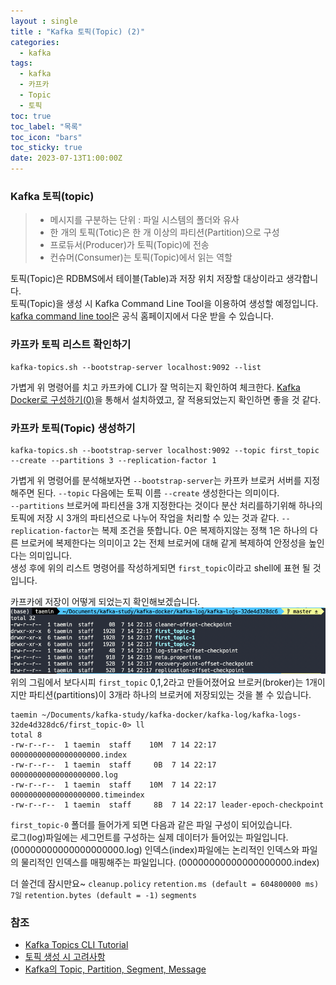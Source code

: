 ```yaml
---
layout : single
title : "Kafka 토픽(Topic) (2)"
categories:
  - kafka
tags:
  - kafka
  - 카프카
  - Topic
  - 토픽
toc: true
toc_label: "목록"
toc_icon: "bars"
toc_sticky: true
date: 2023-07-13T1:00:00Z
---
```


### Kafka 토픽(topic)

> - 메시지를 구분하는 단위 : 파일 시스템의 폴더와 유사
> - 한 개의 토픽(Totic)은 한 개 이상의 파티션(Partition)으로 구성
> - 프로듀서(Producer)가 토픽(Topic)에 전송
> - 컨슈머(Consumer)는 토픽(Topic)에서 읽는 역할

토픽(Topic)은 RDBMS에서 테이블(Table)과 저장 위치 저장할 대상이라고 생각합니다.   
토픽(Topic)을 생성 시 Kafka Command Line Tool을 이용하여 생성할 예정입니다.      
[kafka command line tool](https://kafka.apache.org/)은 공식 홈페이지에서 다운 받을 수 있습니다.   

### 카프카 토픽 리스트 확인하기
```shell
kafka-topics.sh --bootstrap-server localhost:9092 --list
```
가볍게 위 명령어를 치고 카프카에 CLI가 잘 먹히는지 확인하여 체크한다. [Kafka Docker로 구성하기(0)](https://kwaktaemin.github.io/kafka/Kafka-Docker-%EC%84%A4%EC%B9%98(0)/)을 통해서 설치하였고, 잘 적용되었는지 확인하면 좋을 것 같다.

### 카프카 토픽(Topic) 생성하기
```shell
kafka-topics.sh --bootstrap-server localhost:9092 --topic first_topic --create --partitions 3 --replication-factor 1
```
가볍게 위 명령어를 분석해보자면 `--bootstrap-server`는 카프카 브로커 서버를 지정해주면 된다. `--topic` 다음에는 토픽 이름 `--create` 생성한다는 의미이다.   
`--partitions` 브로커에 파티션을 3개 지정한다는 것이다 분산 처리를하기위해 하나의 토픽에 저장 시 3개의 파티션으로 나누어 작업을 처리할 수 있는 것과 같다. 
`--replication-factor`는 복제 조건을 뜻합니다. 0은 복제하지않는 정책 1은 하나의 다른 브로커에 복제한다는 의미이고 2는 전체 브로커에 대해 같게 복제하여 안정성을 높인다는 의미입니다.   
생성 후에 위의 리스트 명령어를 작성하게되면 `first_topic`이라고 shell에 표현 될 것 입니다.   

카프카에 저장이 어떻게 되었는지 확인해보겠습니다.   
![img.png](/assets/images/2307/13-1.png#center)   
위의 그림에서 보다시피 `first_topic` 0,1,2라고 만들어졌어요 브로커(broker)는 1개이지만 파티션(partitions)이 3개라 하나의 브로커에 저장되있는 것을 볼 수 있습니다.   
```shell
taemin ~/Documents/kafka-study/kafka-docker/kafka-log/kafka-logs-32de4d328dc6/first_topic-0> ll
total 8
-rw-r--r--  1 taemin  staff    10M  7 14 22:17 00000000000000000000.index
-rw-r--r--  1 taemin  staff     0B  7 14 22:17 00000000000000000000.log
-rw-r--r--  1 taemin  staff    10M  7 14 22:17 00000000000000000000.timeindex
-rw-r--r--  1 taemin  staff     8B  7 14 22:17 leader-epoch-checkpoint
```
`first_topic-0` 폴더를 들어가게 되면 다음과 같은 파일 구성이 되어있습니다.    
로그(log)파일에는 세그먼트를 구성하는 실제 데이터가 들어있는 파일입니다. (00000000000000000000.log)
인덱스(index)파일에는 논리적인 인덱스와 파일의 물리적인 인덱스를 매핑해주는 파일입니다. (00000000000000000000.index)

더 쓸건데 잠시만요~
`cleanup.policy` 
`retention.ms (default = 604800000 ms) 7일`
`retention.bytes (default = -1)`
`segments`


### 참조
- [Kafka Topics CLI Tutorial](https://www.conduktor.io/kafka/kafka-topics-cli-tutorial/)  
- [토픽 생성 시 고려사항](https://n1tjrgns.tistory.com/296)
- [Kafka의 Topic, Partition, Segment, Message](https://leeyh0216.github.io/posts/kafka_concept/)